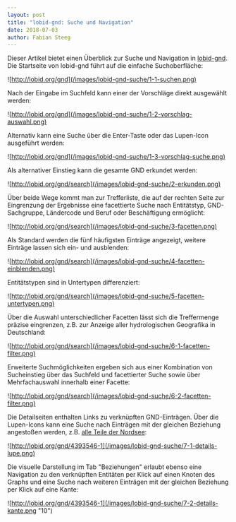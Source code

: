 ```yaml
---
layout: post
title: "lobid-gnd: Suche und Navigation"
date: 2018-07-03
author: Fabian Steeg
---
```


Dieser Artikel bietet einen Überblick zur Suche und Navigation in [lobid-gnd](http://lobid.org/gnd). Die Startseite von lobid-gnd führt auf die einfache Suchoberfläche:

![http://lobid.org/gnd](/images/lobid-gnd-suche/1-1-suchen.png)

Nach der Eingabe im Suchfeld kann einer der Vorschläge direkt ausgewählt werden:

![http://lobid.org/gnd](/images/lobid-gnd-suche/1-2-vorschlag-auswahl.png)

Alternativ kann eine Suche über die Enter-Taste oder das Lupen-Icon ausgeführt werden:

![http://lobid.org/gnd](/images/lobid-gnd-suche/1-3-vorschlag-suche.png)

Als alternativer Einstieg kann die gesamte GND erkundet werden:

![http://lobid.org/gnd/search](/images/lobid-gnd-suche/2-erkunden.png)

Über beide Wege kommt man zur Trefferliste, die auf der rechten Seite zur Eingrenzung der Ergebnisse eine facettierte Suche nach Entitätstyp, GND-Sachgruppe, Ländercode und Beruf oder Beschäftigung ermöglicht:

![http://lobid.org/gnd/search](/images/lobid-gnd-suche/3-facetten.png)

Als Standard werden die fünf häufigsten Einträge angezeigt, weitere Einträge lassen sich ein- und ausblenden:

![http://lobid.org/gnd/search](/images/lobid-gnd-suche/4-facetten-einblenden.png)

Entitätstypen sind in Untertypen differenziert:

![http://lobid.org/gnd/search](/images/lobid-gnd-suche/5-facetten-untertypen.png)

Über die Auswahl unterschiedlicher Facetten lässt sich die Treffermenge präzise eingrenzen, z.B. zur Anzeige aller hydrologischen Geografika in Deutschland:

![http://lobid.org/gnd/search](/images/lobid-gnd-suche/6-1-facetten-filter.png)

Erweiterte Suchmöglichkeiten ergeben sich aus einer Kombination von Sucheinstieg über das Suchfeld und facettierter Suche sowie über Mehrfachauswahl innerhalb einer Facette:

![http://lobid.org/gnd/search](/images/lobid-gnd-suche/6-2-facetten-filter.png)

Die Detailseiten enthalten Links zu verknüpften GND-Einträgen. Über die Lupen-Icons kann eine Suche nach Einträgen mit der gleichen Beziehung angestoßen werden, z.B. [alle Teile der Nordsee](https://lobid.org/gnd/search?q=broaderTermPartitive.id%3A%22http%3A%2F%2Fd-nb.info%2Fgnd%2F4042579-4%22&size=50&format=html):

![http://lobid.org/gnd/4393546-1](/images/lobid-gnd-suche/7-1-details-lupe.png)

Die visuelle Darstellung im Tab "Beziehungen" erlaubt ebenso eine Navigation zu den verknüpften Entitäten per Klick auf einen Knoten des Graphs und eine Suche nach weiteren Einträgen mit der gleichen Beziehung per Klick auf eine Kante:

![http://lobid.org/gnd/4393546-1](/images/lobid-gnd-suche/7-2-details-kante.png "10")
